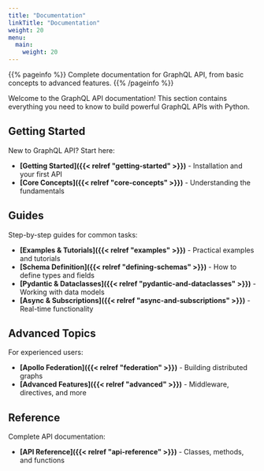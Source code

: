 ```yaml
---
title: "Documentation"
linkTitle: "Documentation"
weight: 20
menu:
  main:
    weight: 20
---
```


{{% pageinfo %}}
Complete documentation for GraphQL API, from basic concepts to advanced features.
{{% /pageinfo %}}

Welcome to the GraphQL API documentation! This section contains everything you need to know to build powerful GraphQL APIs with Python.

## Getting Started

New to GraphQL API? Start here:

- **[Getting Started]({{< relref "getting-started" >}})** - Installation and your first API
- **[Core Concepts]({{< relref "core-concepts" >}})** - Understanding the fundamentals

## Guides

Step-by-step guides for common tasks:

- **[Examples & Tutorials]({{< relref "examples" >}})** - Practical examples and tutorials
- **[Schema Definition]({{< relref "defining-schemas" >}})** - How to define types and fields
- **[Pydantic & Dataclasses]({{< relref "pydantic-and-dataclasses" >}})** - Working with data models
- **[Async & Subscriptions]({{< relref "async-and-subscriptions" >}})** - Real-time functionality

## Advanced Topics

For experienced users:

- **[Apollo Federation]({{< relref "federation" >}})** - Building distributed graphs
- **[Advanced Features]({{< relref "advanced" >}})** - Middleware, directives, and more

## Reference

Complete API documentation:

- **[API Reference]({{< relref "api-reference" >}})** - Classes, methods, and functions